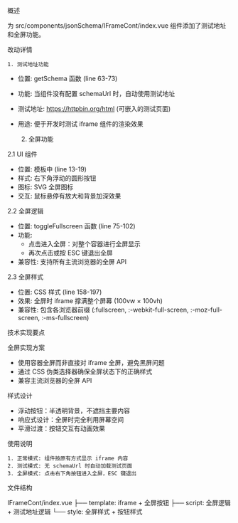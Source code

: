 概述

  为 src/components/jsonSchema/IFrameCont/index.vue 组件添加了测试地址和全屏功能。

  改动详情

    1. 测试地址功能

  - 位置: getSchema 函数 (line 63-73)
  - 功能: 当组件没有配置 schemaUrl 时，自动使用测试地址
  - 测试地址: https://httpbin.org/html (可嵌入的测试页面)
  - 用途: 便于开发时测试 iframe 组件的渲染效果

    2. 全屏功能

  2.1 UI 组件

  - 位置: 模板中 (line 13-19)
  - 样式: 右下角浮动的圆形按钮
  - 图标: SVG 全屏图标
  - 交互: 鼠标悬停有放大和背景加深效果

  2.2 全屏逻辑

  - 位置: toggleFullscreen 函数 (line 75-102)
  - 功能:
    - 点击进入全屏：对整个容器进行全屏显示
    - 再次点击或按 ESC 键退出全屏
  - 兼容性: 支持所有主流浏览器的全屏 API

  2.3 全屏样式

  - 位置: CSS 样式 (line 158-197)
  - 效果: 全屏时 iframe 撑满整个屏幕 (100vw × 100vh)
  - 兼容性: 包含各浏览器前缀 (:fullscreen, :-webkit-full-screen, :-moz-full-screen, :-ms-fullscreen)

  技术实现要点

  全屏实现方案

  - 使用容器全屏而非直接对 iframe 全屏，避免黑屏问题
  - 通过 CSS 伪类选择器确保全屏状态下的正确样式
  - 兼容主流浏览器的全屏 API

  样式设计

  - 浮动按钮：半透明背景，不遮挡主要内容
  - 响应式设计：全屏时完全利用屏幕空间
  - 平滑过渡：按钮交互有动画效果

  使用说明

    1. 正常模式: 组件按原有方式显示 iframe 内容
    2. 测试模式: 无 schemaUrl 时自动加载测试页面
    3. 全屏模式: 点击右下角按钮进入全屏，ESC 键退出

  文件结构

  IFrameCont/index.vue
  ├── template: iframe + 全屏按钮
  ├── script: 全屏逻辑 + 测试地址逻辑
  └── style: 全屏样式 + 按钮样式